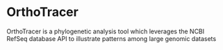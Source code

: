 # OrthoTracer
OrthoTracer is a phylogenetic analysis tool which leverages the NCBI RefSeq database API to illustrate patterns among large genomic datasets
